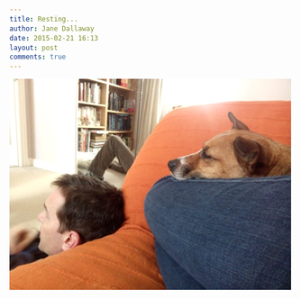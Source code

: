 ```yaml
---
title: Resting...
author: Jane Dallaway
date: 2015-02-21 16:13
layout: post
comments: true
---
```


<div><a href="/media/tp_IMG_20150221_161214.jpg"><img src="/media/tp_thumb_IMG_20150221_161214.jpg" width="500" height="375"/></a></div>


  
      